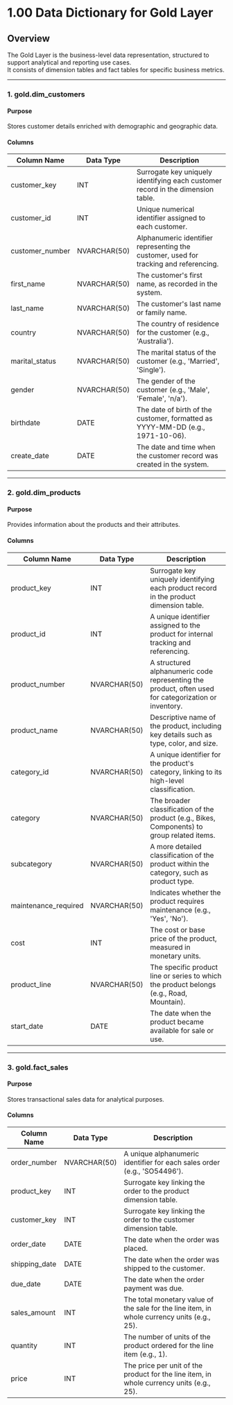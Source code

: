 # 1.00 Data Dictionary for Gold Layer

## Overview

The Gold Layer is the business-level data representation, structured to support analytical and reporting use cases.  
It consists of dimension tables and fact tables for specific business metrics.

---

### 1. gold.dim_customers

#### Purpose  
Stores customer details enriched with demographic and geographic data.

#### Columns

| Column Name      | Data Type      | Description                                                                 |
|------------------|--------------|-----------------------------------------------------------------------------|
| customer_key     | INT          | Surrogate key uniquely identifying each customer record in the dimension table. |
| customer_id      | INT          | Unique numerical identifier assigned to each customer.                   |
| customer_number  | NVARCHAR(50) | Alphanumeric identifier representing the customer, used for tracking and referencing. |
| first_name       | NVARCHAR(50) | The customer's first name, as recorded in the system.                   |
| last_name        | NVARCHAR(50) | The customer's last name or family name.                                |
| country          | NVARCHAR(50) | The country of residence for the customer (e.g., 'Australia').          |
| marital_status   | NVARCHAR(50) | The marital status of the customer (e.g., 'Married', 'Single').         |
| gender           | NVARCHAR(50) | The gender of the customer (e.g., 'Male', 'Female', 'n/a').            |
| birthdate        | DATE         | The date of birth of the customer, formatted as YYYY-MM-DD (e.g., 1971-10-06). |
| create_date      | DATE         | The date and time when the customer record was created in the system.   |


---


### 2. gold.dim_products

#### Purpose  
Provides information about the products and their attributes.

#### Columns

| Column Name           | Data Type      | Description                                                                 |
|-----------------------|--------------|-----------------------------------------------------------------------------|
| product_key           | INT          | Surrogate key uniquely identifying each product record in the product dimension table. |
| product_id            | INT          | A unique identifier assigned to the product for internal tracking and referencing. |
| product_number        | NVARCHAR(50) | A structured alphanumeric code representing the product, often used for categorization or inventory. |
| product_name          | NVARCHAR(50) | Descriptive name of the product, including key details such as type, color, and size. |
| category_id           | NVARCHAR(50) | A unique identifier for the product's category, linking to its high-level classification. |
| category              | NVARCHAR(50) | The broader classification of the product (e.g., Bikes, Components) to group related items. |
| subcategory           | NVARCHAR(50) | A more detailed classification of the product within the category, such as product type. |
| maintenance_required  | NVARCHAR(50) | Indicates whether the product requires maintenance (e.g., 'Yes', 'No'). |
| cost                  | INT         | The cost or base price of the product, measured in monetary units. |
| product_line          | NVARCHAR(50) | The specific product line or series to which the product belongs (e.g., Road, Mountain). |
| start_date            | DATE         | The date when the product became available for sale or use. |


---

### 3. gold.fact_sales

#### Purpose  
Stores transactional sales data for analytical purposes.

#### Columns

| Column Name    | Data Type      | Description                                                                 |
|-------------- |--------------|-----------------------------------------------------------------------------|
| order_number   | NVARCHAR(50) | A unique alphanumeric identifier for each sales order (e.g., 'SO54496').   |
| product_key    | INT          | Surrogate key linking the order to the product dimension table.           |
| customer_key   | INT          | Surrogate key linking the order to the customer dimension table.         |
| order_date    | DATE         | The date when the order was placed.                                       |
| shipping_date | DATE         | The date when the order was shipped to the customer.                     |
| due_date      | DATE         | The date when the order payment was due.                                 |
| sales_amount  | INT          | The total monetary value of the sale for the line item, in whole currency units (e.g., 25). |
| quantity     | INT          | The number of units of the product ordered for the line item (e.g., 1).   |
| price        | INT          | The price per unit of the product for the line item, in whole currency units (e.g., 25). |
